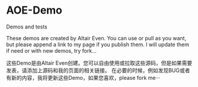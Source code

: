 # AOE-Demo
Demos and tests

These demos are created by Altair Even. You can use or pull as you want, but please append a link to my page if you publish them.
I will update them if need or with new demos, try fork...

这些Demo是由Altair Even创建。您可以自由使用或拉取这些源码，但是如果需要发表，请添加上源码和我的页面的相关链接。
在必要的时候，例如发现BUG或者有新的内容，我将更新这些Demo，如果您喜欢，please fork me···
